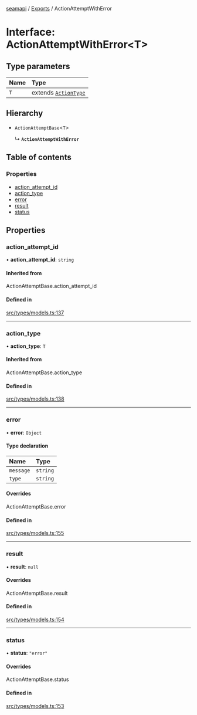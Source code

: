 [seamapi](../README.md) / [Exports](../modules.md) / ActionAttemptWithError

# Interface: ActionAttemptWithError<T\>

## Type parameters

| Name | Type |
| :------ | :------ |
| `T` | extends [`ActionType`](../modules.md#actiontype) |

## Hierarchy

- `ActionAttemptBase`<`T`\>

  ↳ **`ActionAttemptWithError`**

## Table of contents

### Properties

- [action\_attempt\_id](ActionAttemptWithError.md#action_attempt_id)
- [action\_type](ActionAttemptWithError.md#action_type)
- [error](ActionAttemptWithError.md#error)
- [result](ActionAttemptWithError.md#result)
- [status](ActionAttemptWithError.md#status)

## Properties

### action\_attempt\_id

• **action\_attempt\_id**: `string`

#### Inherited from

ActionAttemptBase.action\_attempt\_id

#### Defined in

[src/types/models.ts:137](https://github.com/seamapi/javascript/blob/main/src/types/models.ts#L137)

___

### action\_type

• **action\_type**: `T`

#### Inherited from

ActionAttemptBase.action\_type

#### Defined in

[src/types/models.ts:138](https://github.com/seamapi/javascript/blob/main/src/types/models.ts#L138)

___

### error

• **error**: `Object`

#### Type declaration

| Name | Type |
| :------ | :------ |
| `message` | `string` |
| `type` | `string` |

#### Overrides

ActionAttemptBase.error

#### Defined in

[src/types/models.ts:155](https://github.com/seamapi/javascript/blob/main/src/types/models.ts#L155)

___

### result

• **result**: ``null``

#### Overrides

ActionAttemptBase.result

#### Defined in

[src/types/models.ts:154](https://github.com/seamapi/javascript/blob/main/src/types/models.ts#L154)

___

### status

• **status**: ``"error"``

#### Overrides

ActionAttemptBase.status

#### Defined in

[src/types/models.ts:153](https://github.com/seamapi/javascript/blob/main/src/types/models.ts#L153)
